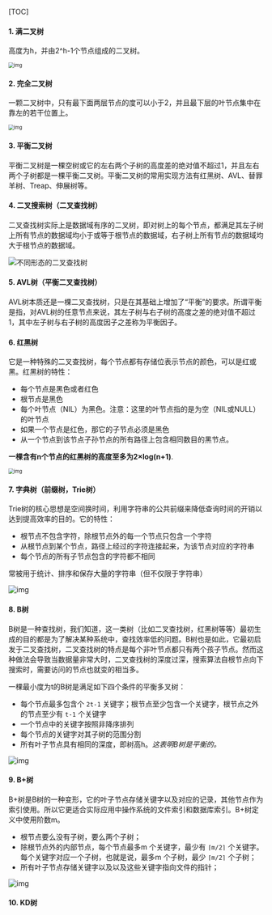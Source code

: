 [TOC]



#### 1. 满二叉树

高度为h，并由2^h-1个节点组成的二叉树。

<img src="https://img-blog.csdn.net/20170324154449411" alt="img" style="zoom: 67%;" />



#### 2. 完全二叉树

一颗二叉树中，只有最下面两层节点的度可以小于2，并且最下层的叶节点集中在靠左的若干位置上。

<img src="https://img-blog.csdn.net/20170324154512412" alt="img" style="zoom:67%;" />



#### 3. 平衡二叉树

平衡二叉树是一棵空树或它的左右两个子树的高度差的绝对值不超过1，并且左右两个子树都是一棵平衡二叉树。平衡二叉树的常用实现方法有红黑树、AVL、替罪羊树、Treap、伸展树等。





#### 4. 二叉搜索树（二叉查找树）

二叉查找树实际上是数据域有序的二叉树，即对树上的每个节点，都满足其左子树上所有节点的数据域均小于或等于根节点的数据域，右子树上所有节点的数据域均大于根节点的数据域。

![不同形态的二叉查找树](https://img-blog.csdn.net/2018082914312743?watermark/2/text/aHR0cHM6Ly9ibG9nLmNzZG4ubmV0L3FxXzI1OTQwOTIx/font/5a6L5L2T/fontsize/400/fill/I0JBQkFCMA==/dissolve/70)



#### 5. AVL树（平衡二叉查找树）

AVL树本质还是一棵二叉查找树，只是在其基础上增加了“平衡”的要求。所谓平衡是指，对AVL树的任意节点来说，其左子树与右子树的高度之差的绝对值不超过1，其中左子树与右子树的高度因子之差称为平衡因子。





#### 6. 红黑树

它是一种特殊的二叉查找树，每个节点都有存储位表示节点的颜色，可以是红或黑。红黑树的特性：

- 每个节点是黑色或者红色
- 根节点是黑色
- 每个叶节点（NIL）为黑色。注意：这里的叶节点指的是为空（NIL或NULL）的叶节点
- 如果一个节点是红色，那它的子节点必须是黑色
- 从一个节点到该节点子孙节点的所有路径上包含相同数目的黑节点。

**一棵含有n个节点的红黑树的高度至多为2×log(n+1)**.

<img src="https://images0.cnblogs.com/i/497634/201403/251730074203156.jpg" alt="img" style="zoom: 67%;" />





#### 7. 字典树（前缀树，Trie树）

Trie树的核心思想是空间换时间，利用字符串的公共前缀来降低查询时间的开销以达到提高效率的目的。它的特性：

- 根节点不包含字符，除根节点外的每一个节点只包含一个字符
- 从根节点到某个节点，路径上经过的字符连接起来，为该节点对应的字符串
- 每个节点的所有子节点包含的字符都不相同

常被用于统计、排序和保存大量的字符串（但不仅限于字符串）

![img](http://www.cppblog.com/images/cppblog_com/hunter/z200777202049.jpg)

#### 8. B树

B树是一种查找树，我们知道，这一类树（比如二叉查找树，红黑树等等）最初生成的目的都是为了解决某种系统中，查找效率低的问题。B树也是如此，它最初启发于二叉查找树，二叉查找树的特点是每个非叶节点都只有两个孩子节点。然而这种做法会导致当数据量非常大时，二叉查找树的深度过深，搜索算法自根节点向下搜索时，需要访问的节点也就变的相当多。

一棵最小度为t的B树是满足如下四个条件的平衡多叉树：

- 每个节点最多包含个 `2t-1` 关键字；根节点至少包含一个关键字，根节点之外的节点至少有 `t-1` 个关键字
- 一个节点中的关键字按照非降序排列
- 每个节点的关键字对其子树的范围分割
- 所有叶子节点具有相同的深度，即树高h。*这表明B树是平衡的。*



![img](https://img-blog.csdn.net/20170320103506070?watermark/2/text/aHR0cDovL2Jsb2cuY3Nkbi5uZXQvZ3VvemlxaW5nNTA2/font/5a6L5L2T/fontsize/400/fill/I0JBQkFCMA==/dissolve/70/gravity/SouthEast)



#### 9. B+树

B+树是B树的一种变形，它的叶子节点存储关键字以及对应的记录，其他节点作为索引使用。所以它更适合实际应用中操作系统的文件索引和数据库索引。B+树定义中使用阶数m。

- 根节点要么没有子树，要么两个子树；
- 除根节点外的内部节点，每个节点最多m 个关键字，最少有 `⌈m/2⌉` 个关键字。每个关键字对应一个子树，也就是说，最多m 个子树，最少 `⌈m/2⌉` 个子树；
- 所有叶子节点存储关键字以及以及这些关键字指向文件的指针；

![img](https://img-blog.csdn.net/20170320155354653?watermark/2/text/aHR0cDovL2Jsb2cuY3Nkbi5uZXQvZ3VvemlxaW5nNTA2/font/5a6L5L2T/fontsize/400/fill/I0JBQkFCMA==/dissolve/70/gravity/SouthEast)



#### 10. KD树